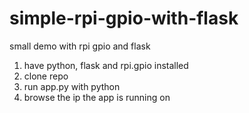 # simple-rpi-gpio-with-flask
small demo with rpi gpio and flask

1) have python, flask and rpi.gpio installed
2) clone repo
3) run app.py with python
4) browse the ip the app is running on
